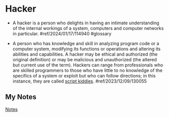 # Hacker
- A hacker is a person who delights in having an intimate understanding of the internal workings of a system, computers and computer networks in particular. #ref/2024/01/17/114940 #glossary 

- A person who has knowledge and skill in analyzing program code or a computer system, modifying its functions or operations and altering its abilities and capabilities. A hacker may be ethical and authorized (the original definition) or may be malicious and unauthorized (the altered but current use of the term). Hackers can range from professionals who are skilled programmers to those who have little to no knowledge of the specifics of a system or exploit but who can follow directions; in this instance, they are called [script kiddies](script-kiddie.md). #ref/2023/12/09/130055
## My Notes
[Notes](mynotes/hacker-notes.md)
